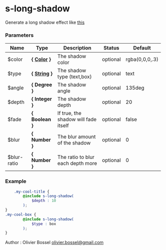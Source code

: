 # s-long-shadow

Generate a long shadow effect like [this](https://www.google.ch/search?q=long+shadow&espv=2&biw=2560&bih=1316&source=lnms&tbm=isch&sa=X&ved=0ahUKEwjjne6x49LPAhVBHRQKHat8AW8Q_AUIBigB)



### Parameters
Name  |  Type  |  Description  |  Status  |  Default
------------  |  ------------  |  ------------  |  ------------  |  ------------
$color  |  **{ [Color](http://www.sass-lang.com/documentation/file.SASS_REFERENCE.html#colors) }**  |  The shadow color  |  optional  |  rgba(0,0,0,.3)
$type  |  **{ [String](http://www.sass-lang.com/documentation/file.SASS_REFERENCE.html#sass-script-strings) }**  |  The shadow type (text,box)  |  optional  |  text
$angle  |  **{ Degree }**  |  The shadow angle  |  optional  |  135deg
$depth  |  **{ Integer }**  |  The shadow depth  |  optional  |  20
$fade  |  **{ Boolean }**  |  If true, the shadow will fade itself  |  optional  |  false
$blur  |  **{ Number }**  |  The blur amount of the shadow  |  optional  |  0
$blur-ratio  |  **{ Number }**  |  The ratio to blur each depth more  |  optional  |  0

### Example
```scss
	.my-cool-title {
		@include s-long-shadow(
			$depth : 10
		);
}
.my-cool-box {
		@include s-long-shadow(
			$type : box
		);
}
```
Author : Olivier Bossel [olivier.bossel@gmail.com](mailto:olivier.bossel@gmail.com)